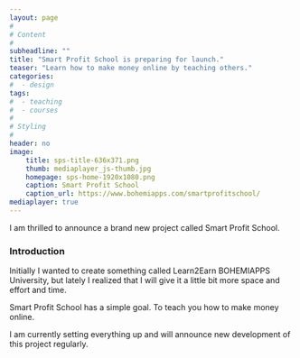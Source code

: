 ```yaml
---
layout: page
#
# Content
#
subheadline: ""
title: "Smart Profit School is preparing for launch."
teaser: "Learn how to make money online by teaching others."
categories:
#  - design
tags:
#  - teaching
#  - courses
#
# Styling
#
header: no
image:
    title: sps-title-636x371.png
    thumb: mediaplayer_js-thumb.jpg
    homepage: sps-home-1920x1080.png
    caption: Smart Profit School
    caption_url: https://www.bohemiapps.com/smartprofitschool/
mediaplayer: true
---
```


I am thrilled to announce a brand new project called Smart Profit School.

### Introduction ###

Initially I wanted to create something called Learn2Earn BOHEMIAPPS University, but lately I realized that I will give it a little bit more space and effort and time.

Smart Profit School has a simple goal. To teach you how to make money online.

I am currently setting everything up and will announce new development of this project regularly.
